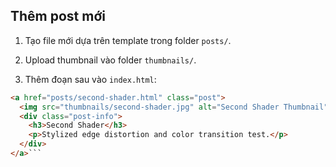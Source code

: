 ## Thêm post mới

1. Tạo file mới dựa trên template trong folder `posts/`.

2. Upload thumbnail vào folder `thumbnails/`.

3. Thêm đoạn sau vào `index.html`:

```html
<a href="posts/second-shader.html" class="post">
  <img src="thumbnails/second-shader.jpg" alt="Second Shader Thumbnail">
  <div class="post-info">
    <h3>Second Shader</h3>
    <p>Stylized edge distortion and color transition test.</p>
  </div>
</a>```
